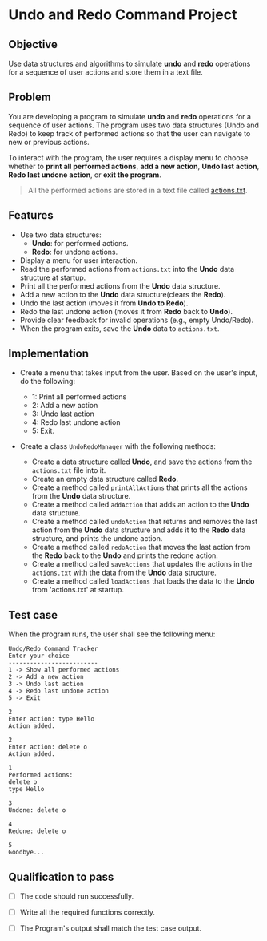 # Undo and Redo Command Project

## Objective 
Use data structures and algorithms to simulate **undo** and **redo** operations for a sequence of user actions and store them in a text file.

## Problem 

You are developing a program to simulate **undo** and **redo** operations for a sequence of user actions. The program uses two data structures (Undo and Redo) to keep track of performed actions so that the user can navigate to new or previous actions.

To interact with the program, the user requires a display menu to choose whether to **print all performed actions**, **add a new action**, **Undo last action**, **Redo last undone action**, or **exit the program**.

> All the performed actions are stored in a text file called [actions.txt](https://github.com/SAFCSP-Team/undo-redo-command-project/blob/main/src/actions.txt).

## Features 
-  Use two data structures:
    - **Undo**: for performed actions.
    - **Redo**: for undone actions.
- Display a menu for user interaction.
- Read the performed actions from `actions.txt` into the **Undo** data structure at startup.
- Print all the performed actions from the **Undo** data structure.
- Add a new action to the **Undo** data structure(clears the **Redo**).
- Undo the last action (moves it from **Undo to Redo**).
- Redo the last undone action (moves it from **Redo** back to **Undo**).
- Provide clear feedback for invalid operations (e.g., empty Undo/Redo).
- When the program exits, save the **Undo** data to `actions.txt`.

## Implementation
- Create a menu that takes input from the user. Based on the user's input, do the following:
  - 1: Print all performed actions
  - 2: Add a new action
  - 3: Undo last action
  - 4: Redo last undone action
  - 5: Exit.

- Create a class `UndoRedoManager` with the following methods:  
  - Create a data structure called **Undo**, and save the actions from the `actions.txt` file into it.
  - Create an empty data structure called **Redo**.
  - Create a method called `printAllActions` that prints all the actions from the **Undo** data structure.
  - Create a method called `addAction` that adds an action to the **Undo** data structure.
  - Create a method called `undoAction` that returns and removes the last action from the **Undo** data structure and adds it to the **Redo** data structure, and prints the undone action.
  - Create a method called `redoAction` that moves the last action from the **Redo** back to the **Undo** and prints the redone action.
  - Create a method called `saveActions` that updates the actions in the `actions.txt` with the data from the **Undo** data structure.
  - Create a method called `loadActions` that loads the data to the **Undo** from 'actions.txt' at startup.

## Test case
When the program runs, the user shall see the following menu:
```
Undo/Redo Command Tracker
Enter your choice
-------------------------
1 -> Show all performed actions
2 -> Add a new action
3 -> Undo last action
4 -> Redo last undone action
5 -> Exit

2
Enter action: type Hello
Action added.

2
Enter action: delete o
Action added.

1
Performed actions:
delete o
type Hello

3
Undone: delete o

4
Redone: delete o

5
Goodbye...

```


## Qualification to pass
- [ ] The code should run successfully.
- [ ] Write all the required functions correctly.
- [ ] The Program's output shall match the test case output.

